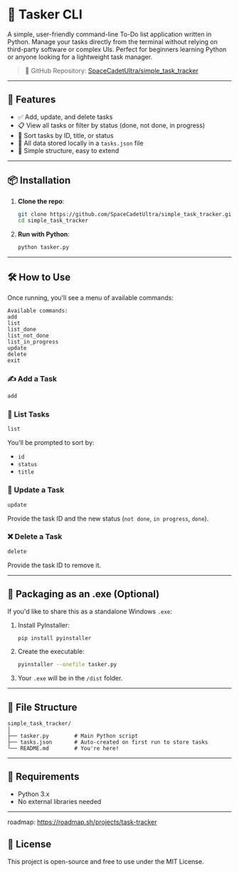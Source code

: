 # 📝 Tasker CLI

A simple, user-friendly command-line To-Do list application written in Python. Manage your tasks directly from the terminal without relying on third-party software or complex UIs. Perfect for beginners learning Python or anyone looking for a lightweight task manager.

> 🔗 GitHub Repository: [SpaceCadetUltra/simple_task_tracker](https://github.com/SpaceCadetUltra/simple_task_tracker/tree/main)

---

## 🚀 Features

- ✅ Add, update, and delete tasks  
- 📋 View all tasks or filter by status (done, not done, in progress)  
- 🔢 Sort tasks by ID, title, or status  
- 💾 All data stored locally in a `tasks.json` file  
- 🧠 Simple structure, easy to extend  

---

## 📦 Installation

1. **Clone the repo**:

   ```bash
   git clone https://github.com/SpaceCadetUltra/simple_task_tracker.git
   cd simple_task_tracker
   ```

2. **Run with Python**:

   ```bash
   python tasker.py
   ```

---

## 🛠 How to Use

Once running, you’ll see a menu of available commands:

```
Available commands:
add
list
list_done
list_not_done
list_in_progress
update
delete
exit
```

### ✍️ Add a Task
```bash
add
```

### 📃 List Tasks
```bash
list
```
You’ll be prompted to sort by:
- `id`
- `status`
- `title`

### 🔄 Update a Task
```bash
update
```
Provide the task ID and the new status (`not done`, `in progress`, `done`).

### ❌ Delete a Task
```bash
delete
```
Provide the task ID to remove it.

---

## 🧪 Packaging as an .exe (Optional)

If you'd like to share this as a standalone Windows `.exe`:

1. Install PyInstaller:

   ```bash
   pip install pyinstaller
   ```

2. Create the executable:

   ```bash
   pyinstaller --onefile tasker.py
   ```

3. Your `.exe` will be in the `/dist` folder.

---

## 📁 File Structure

```
simple_task_tracker/
│
├── tasker.py        # Main Python script
├── tasks.json       # Auto-created on first run to store tasks
└── README.md        # You're here!
```

---

## 📌 Requirements

- Python 3.x  
- No external libraries needed

---

roadmap: https://roadmap.sh/projects/task-tracker


## 📄 License

This project is open-source and free to use under the MIT License.
